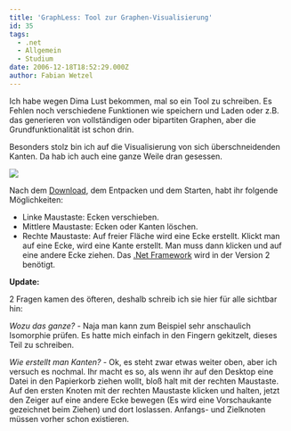 ```yaml
---
title: 'GraphLess: Tool zur Graphen-Visualisierung'
id: 35
tags:
  - .net
  - Allgemein
  - Studium
date: 2006-12-18T18:52:29.000Z
author: Fabian Wetzel
---
```


Ich habe wegen Dima Lust bekommen, mal so ein Tool zu schreiben. Es Fehlen noch verschiedene Funktionen wie speichern und Laden oder z.B. das generieren von vollständigen oder bipartiten Graphen, aber die Grundfunktionalität ist schon drin.

Besonders stolz bin ich auf die Visualisierung von sich überschneidenden Kanten. Da hab ich auch eine ganze Weile dran gesessen.

![](https://az275061.vo.msecnd.net/blogmedia/2006/12/graphless_screenshot.png)

Nach dem [Download](https://az275061.vo.msecnd.net/blogmedia/2006/12/GraphLess.zip "GraphLess jetzt downloaden!"), dem Entpacken und dem Starten, habt ihr folgende Möglichkeiten:

*   Linke Maustaste: Ecken verschieben.
*   Mittlere Maustaste: Ecken oder Kanten löschen.
*   Rechte Maustaste: Auf freier Fläche wird eine Ecke erstellt. Klickt man auf eine Ecke, wird eine Kante erstellt. Man muss dann klicken und auf eine andere Ecke ziehen.
Das [.Net Framework](http://www.microsoft.com/downloads/details.aspx?displaylang=de&amp;FamilyID=0856eacb-4362-4b0d-8edd-aab15c5e04f5 ".Net Framework Download") wird in der Version 2 benötigt.

**Update:**

2 Fragen kamen des öfteren, deshalb schreib ich sie hier für alle sichtbar hin:

_Wozu das ganze?_ - Naja man kann zum Beispiel sehr anschaulich Isomorphie prüfen. Es hatte mich einfach in den Fingern gekitzelt, dieses Teil zu schreiben.

_Wie erstellt man Kanten?_ - Ok, es steht zwar etwas weiter oben, aber ich versuch es nochmal. Ihr macht es so, als wenn ihr auf den Desktop eine Datei in den Papierkorb ziehen wollt, bloß halt mit der rechten Maustaste. Auf den ersten Knoten mit der rechten Maustaste klicken und halten, jetzt den Zeiger auf eine andere Ecke bewegen (Es wird eine Vorschaukante gezeichnet beim Ziehen) und dort loslassen. Anfangs- und Zielknoten müssen vorher schon existieren.

